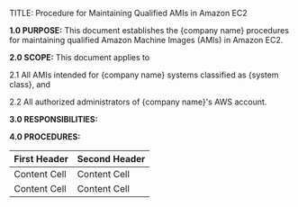 TITLE: Procedure for Maintaining Qualified AMIs in Amazon EC2

**1.0 PURPOSE:** This document establishes the {company name} procedures for maintaining qualified Amazon Machine Images (AMIs) in Amazon EC2.

**2.0 SCOPE:** This document applies to

2.1 All AMIs intended for {company name} systems classified as {system class}, and

2.2 All authorized administrators of {company name}'s AWS account.

**3.0 RESPONSIBILITIES:**

**4.0 PROCEDURES:**

| First Header  | Second Header |
| ------------- | ------------- |
| Content Cell  | Content Cell  |
| Content Cell  | Content Cell  |
